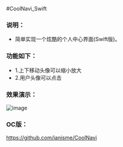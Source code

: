 #CoolNavi_Swift

### 说明：
- 简单实现一个炫酷的个人中心界面(Swift版)。

### 功能如下：

- 1.上下移动头像可以缩小放大
- 2.用户头像可以点击

### 效果演示：
 ![image](https://raw.githubusercontent.com/ianisme/CoolNaviDemo_Swift/master/Demo.gif)

### OC版：
https://github.com/ianisme/CoolNavi
